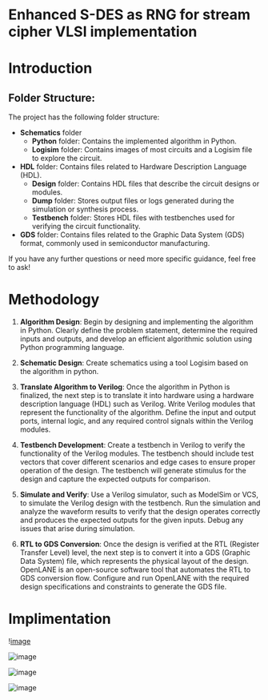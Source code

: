 # Enhanced S-DES as RNG for stream cipher VLSI implementation

# Introduction 

## Folder Structure:

The project has the following folder structure:

- **Schematics** folder
  - **Python** folder: Contains the implemented algorithm in Python.
  - **Logisim** folder: Contains images of most circuits and a Logisim file to explore the circuit.
- **HDL** folder: Contains files related to Hardware Description Language (HDL).
  - **Design** folder: Contains HDL files that describe the circuit designs or modules.
  - **Dump** folder: Stores output files or logs generated during the simulation or synthesis process.
  - **Testbench** folder: Stores HDL files with testbenches used for verifying the circuit functionality.
- **GDS** folder: Contains files related to the Graphic Data System (GDS) format, commonly used in semiconductor manufacturing.

If you have any further questions or need more specific guidance, feel free to ask!

# Methodology

1. **Algorithm Design**: Begin by designing and implementing the algorithm in Python. Clearly define the problem statement, determine the required inputs and outputs, and develop an efficient algorithmic solution using Python programming language.

2.  **Schematic Design**: Create schematics using a tool Logisim based on the algorithm in python.
   
4. **Translate Algorithm to Verilog**: Once the algorithm in Python is finalized, the next step is to translate it into hardware using a hardware description language (HDL) such as Verilog. Write Verilog modules that represent the functionality of the algorithm. Define the input and output ports, internal logic, and any required control signals within the Verilog modules.

5. **Testbench Development**: Create a testbench in Verilog to verify the functionality of the Verilog modules. The testbench should include test vectors that cover different scenarios and edge cases to ensure proper operation of the design. The testbench will generate stimulus for the design and capture the expected outputs for comparison.

6. **Simulate and Verify**: Use a Verilog simulator, such as ModelSim or VCS, to simulate the Verilog design with the testbench. Run the simulation and analyze the waveform results to verify that the design operates correctly and produces the expected outputs for the given inputs. Debug any issues that arise during simulation.

7. **RTL to GDS Conversion**: Once the design is verified at the RTL (Register Transfer Level) level, the next step is to convert it into a GDS (Graphic Data System) file, which represents the physical layout of the design. OpenLANE is an open-source software tool that automates the RTL to GDS conversion flow. Configure and run OpenLANE with the required design specifications and constraints to generate the GDS file.

# Implimentation
\![image](https://github.com/yourbreakingthecodesameer/20190802130_fyp/assets/81480956/699e27bc-1ceb-4442-99b8-abdce77f7301)

![image](https://github.com/yourbreakingthecodesameer/20190802130_fyp/assets/81480956/0208a128-a0ad-4994-b271-082860aa4e99)

![image](https://github.com/yourbreakingthecodesameer/20190802130_fyp/assets/81480956/8a2f4060-d99d-465b-a5b6-30adfa693a6d)

![image](https://github.com/yourbreakingthecodesameer/20190802130_fyp/assets/81480956/c539d9cb-e443-4b1f-85f5-e512ec0ed3f0)



